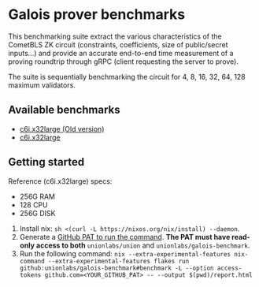 # Galois prover benchmarks

This benchmarking suite extract the various characteristics of the CometBLS ZK circuit (constraints, coefficients, size of public/secret inputs...) and provide an accurate end-to-end time measurement of a proving roundtrip through gRPC (client requesting the server to prove).

The suite is sequentially benchmarking the circuit for 4, 8, 16, 32, 64, 128 maximum validators.

## Available benchmarks

- [c6i.x32large (Old version)](./c6i.x32large.deprecated)
- [c6i.x32large](./c6i.x32large)

## Getting started

Reference (c6i.x32large) specs:
- 256G RAM
- 128 CPU
- 256G DISK

1. Install nix: `sh <(curl -L https://nixos.org/nix/install) --daemon`.
2. Generate a [GitHub PAT to run the command](https://github.com/unionlabs/union/wiki/Personal-Access-Token-%28PAT%29-Setup). **The PAT must have read-only access to both** `unionlabs/union` and `unionlabs/galois-benchmark`.
3. Run the following command: `nix --extra-experimental-features nix-command --extra-experimental-features flakes run github:unionlabs/galois-benchmark#benchmark -L --option access-tokens github.com=<YOUR_GITHUB_PAT> -- --output $(pwd)/report.html`
